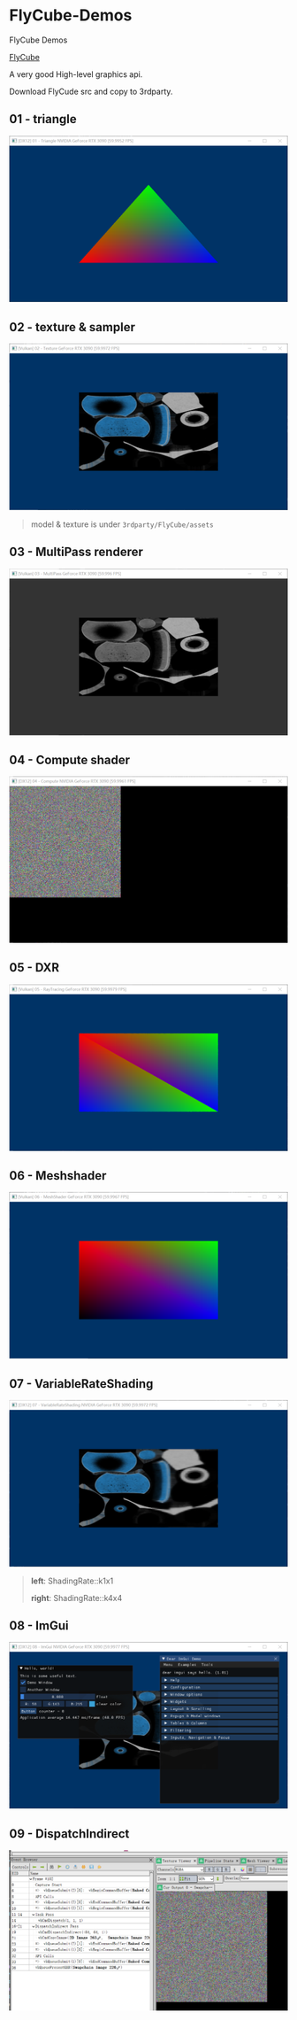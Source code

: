 # FlyCube-Demos
FlyCube Demos

[FlyCube](https://github.com/andrejnau/FlyCube)

A very good High-level graphics api.

Download FlyCude src and copy to 3rdparty.

## 01 - triangle

![01 - triangle](screenshots/Snipaste_2021-03-13_22-55-24.png)

## 02 - texture & sampler

![02 - texture & sampler](screenshots/Snipaste_2021-03-14_00-29-07.png)

> model & texture is under `3rdparty/FlyCube/assets`

## 03 - MultiPass renderer

![03 - MultiPass renderer](screenshots/Snipaste_2021-03-14_10-37-35.png)

## 04 - Compute shader

![04 - Compute shader](screenshots/Snipaste_2021-03-14_12-26-41.png)

## 05 - DXR

![05 - DXR](screenshots/Snipaste_2021-03-14_12-42-05.png)

## 06 - Meshshader

![06 - Meshshader](screenshots/Snipaste_2021-03-14_16-13-34.png)

## 07 - VariableRateShading

![07 - VariableRateShading](screenshots/Snipaste_2021-03-14_17-10-19.png)

> **left**:  ShadingRate::k1x1
> 
> **right**: ShadingRate::k4x4

## 08 - ImGui

![08 - ImGui](screenshots/Snipaste_2021-03-14_22-44-49.png)

## 09 - DispatchIndirect
![09 - DispatchIndirect](screenshots/Snipaste_2021-03-17_23-26-01.png)
